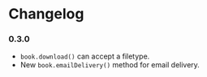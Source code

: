 # Changelog

### 0.3.0
- `book.download()` can accept a filetype.
- New `book.emailDelivery()` method for email delivery.
